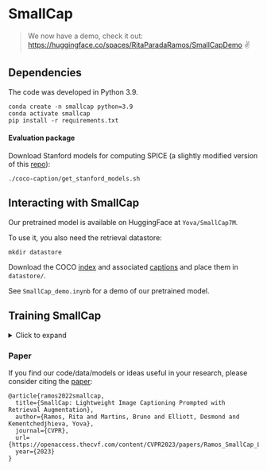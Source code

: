 # SmallCap

> We now have a demo, check it out: https://huggingface.co/spaces/RitaParadaRamos/SmallCapDemo :v:

## Dependencies

The code was developed in Python 3.9.

```
conda create -n smallcap python=3.9
conda activate smallcap
pip install -r requirements.txt
```

#### Evaluation package

Download Stanford models for computing SPICE (a slightly modified version of this [repo](https://github.com/daqingliu/coco-caption.git)):

```./coco-caption/get_stanford_models.sh```

## Interacting with SmallCap

Our pretrained model is available on HuggingFace at `Yova/SmallCap7M`. 

To use it, you also need the retrieval datastore:

```
mkdir datastore
```

Download the COCO [index](https://drive.google.com/file/d/1ZP5I-xbjaNU7cU48C_ctHd95SaA0jBHe/view?usp=sharing) and associated [captions](https://drive.google.com/file/d/1BT0Qc6g40fvtnJ_yY0aipfCuCMgu5qaR/view?usp=sharing) and place them in `datastore/`.

See `SmallCap_demo.inynb` for a demo of our pretrained model.

## Training SmallCap

<details>
<summary>Click to expand</summary>

### Data

Download the COCO Karpathy splits file `dataset_coco.json` from [here](https://www.kaggle.com/datasets/shtvkumar/karpathy-splits) and place it in `data/`.

Download all COCO images (train, val and test, 2017 version) from [here](https://cocodataset.org/#download) and place them in `data/images`. The expected naming format is twelve digits followed by a `.jpg` extension, e.g. `data/images/000000000001.jpg` for image with COCO id `1`.

### Preprocessing

At the moment CLIP models based on ResNet are not available through HuggingFace so it is necessary to also install the original CLIP implementation from [here](https://github.com/openai/CLIP):

```
pip install git+https://github.com/openai/CLIP.git
```

Extract train and val features: 

```
mkdir features
python src/extract_features.py
```

Retrieve captions

```python src/retrieve_captions.py```

### Model training

```python train.py```

Models are saved under name <rag/norag>_<num params>M, e.g. `rag_7M` for a model trained with retrieval augmentation and 7M trainable parameters.

### Inference

```python infer.py --model_path <MODEL_PATH>```

If you also specify `--checkpoint_path` inference runs with only that checkpoint. Else, all checkpoints in `--model_path` are used. 

If you specify `--infer_test` inference uses test data, else val data is used.

E.g. to run inference on the test split with model `rag_7M`, checkpoint `17712`, run

```python infer.py --model_path experiments/rag_7M --checkpoint_path checkpoint-17712 --infer_test```

The model predictions are stored as ```<val/test>_preds.json``` in each respective checkpoint subdirectory.

Note: You can safely ignore the warning `Some weights of ThisGPT2LMHeadModel were not initialized from the model checkpoint at gpt2 and are newly initialized...` It occurs because a new model is first built and then the pre-trained parameters are loaded into it. 

### Evaluate predictions

```python coco-caption/run_eval.py <GOLD_ANN_PATH> <PREDICTIONS_PATH>```
</details>



### Paper

If you find our code/data/models or ideas useful in your research, please consider citing the [paper](https://openaccess.thecvf.com/content/CVPR2023/papers/Ramos_SmallCap_Lightweight_Image_Captioning_Prompted_With_Retrieval_Augmentation_CVPR_2023_paper.pdf):
```
@article{ramos2022smallcap,
  title={SmallCap: Lightweight Image Captioning Prompted with Retrieval Augmentation},
  author={Ramos, Rita and Martins, Bruno and Elliott, Desmond and Kementchedjhieva, Yova},
  journal={CVPR},
  url={https://openaccess.thecvf.com/content/CVPR2023/papers/Ramos_SmallCap_Lightweight_Image_Captioning_Prompted_With_Retrieval_Augmentation_CVPR_2023_paper.pdf},
  year={2023}
}
```













